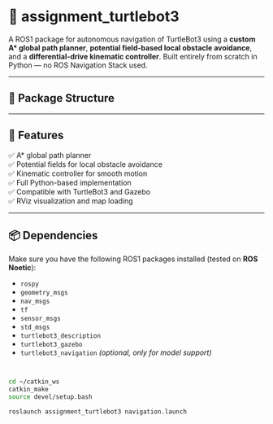 # 🧭 assignment_turtlebot3

A ROS1 package for autonomous navigation of TurtleBot3 using a **custom A\* global path planner**, **potential field-based local obstacle avoidance**, and a **differential-drive kinematic controller**. Built entirely from scratch in Python — no ROS Navigation Stack used.


---

## 📁 Package Structure

---

## 🚀 Features

✅ A* global path planner  
✅ Potential fields for local obstacle avoidance  
✅ Kinematic controller for smooth motion  
✅ Full Python-based implementation  
✅ Compatible with TurtleBot3 and Gazebo  
✅ RViz visualization and map loading

---

## 📦 Dependencies

Make sure you have the following ROS1 packages installed (tested on **ROS Noetic**):

- `rospy`
- `geometry_msgs`
- `nav_msgs`
- `tf`
- `sensor_msgs`
- `std_msgs`
- `turtlebot3_description`
- `turtlebot3_gazebo`
- `turtlebot3_navigation` *(optional, only for model support)*


```bash


cd ~/catkin_ws
catkin_make
source devel/setup.bash
```


```bash
roslaunch assignment_turtlebot3 navigation.launch
```





